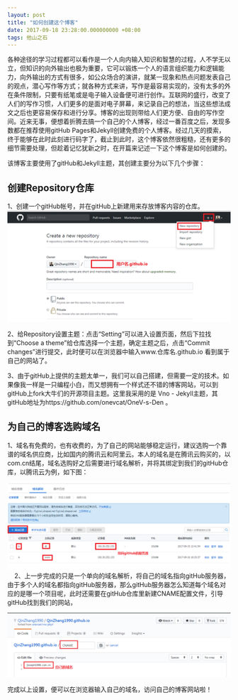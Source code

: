 ```yaml
---
layout: post
title: "如何创建这个博客"
date: 2017-09-18 23:28:00.000000000 +08:00
tags: 他山之石
---
```

各种途径的学习过程都可以看作是一个人向内输入知识和智慧的过程，人不学无以立，但知识的向外输出也极为重要，它可以锻炼一个人的语言组织能力和逻辑能力，向外输出的方式有很多，如公众场合的演讲，就某一现象和热点问题发表自己的观点，潜心写作等方式；就各种方式来讲，写作是最容易实现的，没有太多的外在条件限制，只要有纸笔或是电子输入设备便可进行创作。互联网的盛行，改变了人们的写作习惯，人们更多的是面对电子屏幕，来记录自己的想法，当这些想法成文之后也更容易保存和进行分享。博客的出现则带给人们更方便、自由的写作空间。近来无事，便想着折腾去搞一个自己的个人博客，经过一番百度之后，发现多数都在推荐使用gitHub Pages和Jekyll创建免费的个人博客。经过几天的摸索，终于能够在此时此刻进行码字了，截止到此时，这个博客依然很粗糙，还有更多的细节需要处理，但趁着记忆犹新之时，在开篇来记述一下这个博客是如何创建的。

该博客主要使用了gitHub和Jekyll主题，其创建主要分为以下几个步骤：

## 创建Repository仓库

1、创建一个gitHub帐号，并在gitHub上新建用来存放博客内容的仓库。
   
![](/assets/images/2017/makeNewRepository.png)

2、给Repository设置主题：点击“Setting”可以进入设置页面，然后下拉找到“Choose a theme”给仓库选择一个主题，确定主题之后，点击“Commit changes”进行提交，此时便可以在浏览器中输入www.仓库名.github.io 看到属于自己的网站了。

3、由于gitHub上提供的主题太单一，我们可以自己搭建，但需要一定的技术。如果像我一样是一只编程小白，而又想拥有一个样式还不错的博客网站，可以到gitHub上fork大牛们的开源项目主题。这里我采用的是 Vno - Jekyll主题，其gitHub地址为https://github.com/onevcat/OneV-s-Den 。

## 为自己的博客选购域名

1、域名有免费的，也有收费的，为了自己的网站能够稳定运行，建议选购一个靠谱的域名供应商，比如国内的腾讯云和阿里云。本人的域名是在腾讯云购买的，以com.cn结尾，域名选购好之后需要进行域名解析，并将其绑定到我们的gitHub仓库，以腾讯云为例，如下图：

![](/assets/images/2017/DNS.png)
    
2、上一步完成的只是一个单向的域名解析，将自己的域名指向gitHub服务器，由于多个人的域名都指向gitHub服务器，那么gitHub服务器怎么知道每个域名对应的是哪一个项目呢，此时还需要在gitHub仓库里新建CNAME配置文件，引导gitHub找到我们的网站，

![](/assets/images/2017/CNAME.png)

完成以上设置，便可以在浏览器输入自己的域名，访问自己的博客网站啦！
